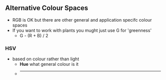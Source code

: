 
## Alternative Colour Spaces 

- RGB is OK but there are other general and application specifc colour spaces 
- If you want to work with plants you mught just use G for 'greenness'
	- G - (R + B) / 2 

### HSV
- based on colour rather than light
	- **Hue** what general colour is it
	- ****